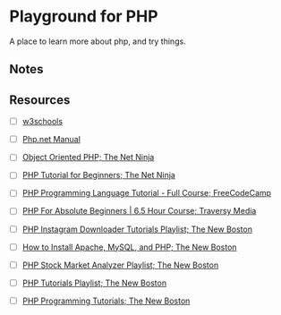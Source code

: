 # Playground for PHP

A place to learn more about php, and try things. 

## Notes

## Resources

- [ ] [w3schools](https://www.w3schools.com/php/)
- [ ] [Php.net Manual](https://www.php.net/manual/en/)
- [ ] [Object Oriented PHP; The Net Ninja](https://www.youtube.com/playlist?list=PL4cUxeGkcC9hNpT-yVAYxNWOmxjxL51Hy)
- [ ] [PHP Tutorial for Beginners; The Net Ninja](https://www.youtube.com/playlist?list=PL4cUxeGkcC9gksOX3Kd9KPo-O68ncT05o)
- [ ] [PHP Programming Language Tutorial - Full Course; FreeCodeCamp](https://www.youtube.com/watch?v=OK_JCtrrv-c)
- [ ] [PHP For Absolute Beginners | 6.5 Hour Course; Traversy Media](https://www.youtube.com/watch?v=2eebptXfEvw)

- [ ] [PHP Instagram Downloader Tutorials Playlist; The New Boston]()
- [ ] [How to Install Apache, MySQL, and PHP; The New Boston]()
- [ ] [PHP Stock Market Analyzer Playlist; The New Boston]()
- [ ] [PHP Tutorials Playlist; The New Boston]()
- [ ] [PHP Programming Tutorials; The New Boston]()
<!--
https://www.youtube.com/user/thenewboston/playlists
-->
